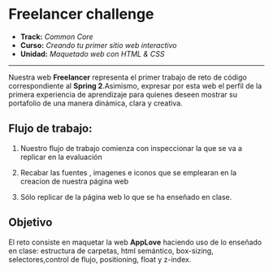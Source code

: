 # Freelancer challenge

* **Track:** _Common Core_
* **Curso:** _Creando tu primer sitio web interactivo_
* **Unidad:** _Maquetado web con HTML & CSS_

***
Nuestra  web **Freelancer** representa el primer trabajo de reto de código correspondiente al **Spring 2**.Asimismo, expresar por esta web el perfil de la primera experiencia de aprendizaje para quienes deseen mostrar su portafolio de una manera dinámica, clara y creativa.

## Flujo de trabajo: 

1. Nuestro flujo de trabajo comienza con inspeccionar la que se va a replicar en la evaluación

2. Recabar las fuentes , imagenes e iconos que se emplearan en la creacion de nuestra página web

3. Sólo replicar de la página web lo que se ha enseñado en clase.


## Objetivo

El reto consiste en maquetar la web **AppLove** haciendo uso de lo enseñado en clase: estructura de carpetas, html semántico, box-sizing, selectores,control de flujo, positioning, float y z-index.

